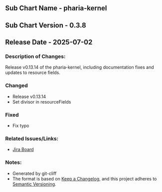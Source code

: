 ## Sub Chart Name - pharia-kernel
## Sub Chart Version - 0.3.8
## Release Date - 2025-07-02

### Description of Changes:

Release v0.13.14 of the pharia-kernel, including documentation fixes and updates to resource fields.

### Changed

- Release v0.13.14
- Set divisor in resourceFields

### Fixed

- Fix typo

### Related Issues/Links:
- [Jira Board](https://aleph-alpha.atlassian.net/jira/software/projects/PK/boards/160)

### Notes:
- Generated by git-cliff
- The format is based on [Keep a Changelog](https://keepachangelog.com/en/1.0.0/),
and this project adheres to [Semantic Versioning](https://semver.org/spec/v2.0.0.html).
